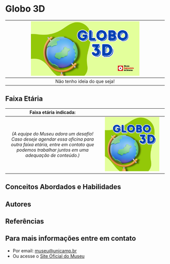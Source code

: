 # Globo 3D

|<img src="globo3D-banner.png" width="70%" height="70%"> |
|:-------------:|
| Não tenho ideia do que seja!|
 

## Faixa Etária

|Faixa etária indicada: ||
|:-------------:|:-------------:|
|*(A equipe do Museu adora um desafio! Caso deseje agendar essa oficina para outra faixa etária, entre em contato que podemos trabalhar juntos em uma adequação de conteúdo.)*|<img src="globo3D.png" width="90%" height="90%"> |

## Conceitos Abordados e Habilidades

## Autores

## Referências

## Para mais informações entre em contato

* Por email: museu@unicamp.br
* Ou acesse o [Site Oficial do Museu](https://www.mc.unicamp.br/visite)
